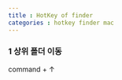 ```yaml
---
title : HotKey of finder
categories : hotkey finder mac
---
```


### 1 상위 폴더 이동

command + ↑ 







